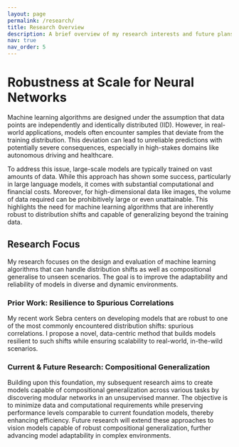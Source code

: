 ```yaml
---
layout: page
permalink: /research/
title: Research Overview
description: A brief overview of my research interests and future plans
nav: true
nav_order: 5
---
```


# Robustness at Scale for Neural Networks

Machine learning algorithms are designed under the assumption that data points are independently and identically distributed (IID). However, in real-world applications, models often encounter samples that deviate from the training distribution. This deviation can lead to unreliable predictions with potentially severe consequences, especially in high-stakes domains like autonomous driving and healthcare.

To address this issue, large-scale models are typically trained on vast amounts of data. While this approach has shown some success, particularly in large language models, it comes with substantial computational and financial costs. Moreover, for high-dimensional data like images, the volume of data required can be prohibitively large or even unattainable. This highlights the need for machine learning algorithms that are inherently robust to distribution shifts and capable of generalizing beyond the training data.

## Research Focus

My research focuses on the design and evaluation of machine learning algorithms that can handle distribution shifts as well as compositional generalise to unseen scenarios. The goal is to improve the adaptability and reliability of models in diverse and dynamic environments.

### Prior Work: Resilience to Spurious Correlations

My recent work Sebra centers on developing models that are robust to one of the most commonly encountered distribution shifts: spurious correlations. I propose a novel, data-centric method that builds models resilient to such shifts while ensuring scalability to real-world, in-the-wild scenarios.

### Current & Future Research: Compositional Generalization

Building upon this foundation, my subsequent research aims to create models capable of compositional generalization across various tasks by discovering modular networks in an unsupervised manner. The objective is to minimize data and computational requirements while preserving performance levels comparable to current foundation models, thereby enhancing efficiency. Future research will extend these approaches to vision models capable of robust compositional generalization, further advancing model adaptability in complex environments.

